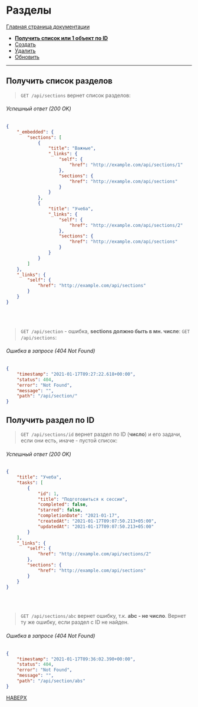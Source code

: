 # Разделы

[Главная страница документации](/README.md)

* **[Получить список или 1 объект по ID](/deprecated-md-docs/section/section-get.md)**
* [Создать](/deprecated-md-docs/section/section-create.md)   
* [Удалить](/deprecated-md-docs/section/section-delete.md) 
* [Обновить](/deprecated-md-docs/section/section-update.md)
---
## Получить список разделов
> `GET /api/sections` вернет список разделов:
###### Успешный ответ (200 OK)
```json
{
    "_embedded": {
        "sections": [
            {
                "title": "Важные",
                "_links": {
                    "self": {
                        "href": "http://example.com/api/sections/1"
                    },
                    "sections": {
                        "href": "http://example.com/api/sections"
                    }
                }
            },
            {
                "title": "Учеба",
                "_links": {
                    "self": {
                        "href": "http://example.com/api/sections/2"
                    },
                    "sections": {
                        "href": "http://example.com/api/sections"
                    }
                }
            }
        ]
    },
    "_links": {
        "self": {
            "href": "http://example.com/api/sections"
        }
    }
}
```
<br> <br>

> `GET /api/section` - ошибка, **sections должно быть в мн. числе**: `GET /api/sections`:
###### Ошибка в запросе (404 Not Found)
```JSON
{
    "timestamp": "2021-01-17T09:27:22.618+00:00",
    "status": 404,
    "error": "Not Found",
    "message": "",
    "path": "/api/section/"
}
```

## Получить раздел по ID
> `GET /api/sections/id` вернет раздел по ID (**число**) и его задачи, если они есть, иначе - пустой список:
###### Успешный ответ (200 OK)
```JSON
{
    "title": "Учеба",
    "tasks": [
        {
            "id": 1,
            "title": "Подготовиться к сессии",
            "completed": false,
            "starred": false,
            "completionDate": "2021-01-17",
            "createdAt": "2021-01-17T09:07:50.213+05:00",
            "updatedAt": "2021-01-17T09:07:50.213+05:00"
        }
    ],
    "_links": {
        "self": {
            "href": "http://example.com/api/sections/2"
        },
        "sections": {
            "href": "http://example.com/api/sections"
        }
    }
}
```
<br> <br>

> `GET /api/sections/abc` вернет ошибку, т.к. **abc - не число**. Вернет ту же ошибку, если раздел с ID не найден. 
###### Ошибка в запросе (404 Not Found)
```JSON
{
    "timestamp": "2021-01-17T09:36:02.390+00:00",
    "status": 404,
    "error": "Not Found",
    "message": "",
    "path": "/api/section/abs"
}
```

[НАВЕРХ](#разделы)